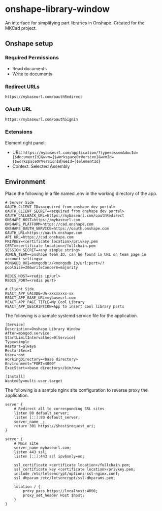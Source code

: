 # onshape-library-window
An interface for simplifying part libraries in Onshape. Created for the MKCad project.

## Onshape setup
### Required Permissions
- Read documents
- Write to documents

### Redirect URLs
`https://mybaseurl.com/oauthRedirect`

### OAuth URL
`https://mybaseurl.com/oauthSignin`

### Extensions
Element right panel: 
- URL: `https://mybaseurl.com/application/?type=assem&docId={$documentId}&wvm={$workspaceOrVersion}&wvmId={$workspaceOrVersionId}&eId={$elementId}`
- Context: Selected Assembly

## Environment
Place the following in a file named .env in the working directory of the app.
```
# Server Side
OAUTH_CLIENT_ID=<acquired from onshape dev portal>
OAUTH_CLIENT_SECRET=<acquired from onshape dev portal>
OAUTH_CALLBACK_URL=https://mybaseurl.com/oauthRedirect
ONSHAPE_HOST=https://mybaseurl.com
ONSHAPE_PLATFORM=https://cad.onshape.com
ONSHAPE_OAUTH_SERVICE=https://oauth.onshape.com
OAUTH_URL=https://oauth.onshape.com
API_URL=https://cad.onshape.com
PRIVKEY=<certificate location>/privkey.pem
CERT=<certificate location>/fullchain.pem
SESSION_SECRET=<any simple string>
ADMIN_TEAM=<onshape team ID, can be found in URL on team page in account settings>
MONGODB_URI=mongodb://<mongodb ip/url:port>/?poolSize=20&writeConcern=majority

REDIS_HOST=<redis ip/url>
REDIS_PORT=<redis port>

# Client Side
REACT_APP_GACODE=UA-xxxxxxxx-xx
REACT_APP_BASE_URL=mybaseurl.com
REACT_APP_PAGE_TITLE=My Cool Library
REACT_APP_DESCRIPTION=App to insert cool library parts
```
The following is a sample systemd service file for the application.
```
[Service]
Description=Onshape Library Window
After=mongod.service
StartLimitIntervalSec=0[Service]
Type=simple
Restart=always
RestartSec=1
User=root
WorkingDirectory=<base directory>
Environment="PORT=4000"
ExecStart=<base directory>/bin/www

[Install]
WantedBy=multi-user.target
```
The following is a sample nginx site configuration to reverse proxy the application.
```
server {
    # Redirect all to corresponding SSL sites
    listen 80 default_server;
    listen [::]:80 default_server;
    server_name _;
    return 301 https://$host$request_uri;
}

server {
    # Main site
    server_name mybaseurl.com;
    listen 443 ssl;
    listen [::]:443 ssl ipv6only=on;

    ssl_certificate <certificate location>/fullchain.pem;
    ssl_certificate_key <certificate location>/privkey.pem;
    include /etc/letsencrypt/options-ssl-nginx.conf;
    ssl_dhparam /etc/letsencrypt/ssl-dhparams.pem;

    location / {
        proxy_pass https://localhost:4000;
        proxy_set_header Host $host;
    }
}
```
